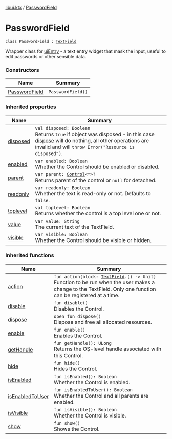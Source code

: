 [libui.ktx](../README.md) / [PasswordField](README.md)

# PasswordField

`class PasswordField : `[`TextField`](../-text-field/README.md)

Wrapper class for [uiEntry](../../libui/ui-entry.md) - a text entry widget that mask the input,
useful to edit passwords or other sensible data.

### Constructors

| Name | Summary |
|---|---|
| [PasswordField](-password-field.md) | `PasswordField()` |

### Inherited properties

| Name | Summary |
|---|---|
| [disposed](../-disposable/disposed.md) | `val disposed: Boolean`<br>Returns `true` if object was disposed - in this case [dispose](../-disposable/dispose.md) will do nothing, all other operations are invalid and will `throw Error("Resource is disposed")`. |
| [enabled](../-control/enabled.md) | `var enabled: Boolean`<br>Whether the Control should be enabled or disabled. |
| [parent](../-control/parent.md) | `var parent: `[`Control`](../-control/README.md)`<*>?`<br>Returns parent of the control or `null` for detached. |
| [readonly](../-text-field/readonly.md) | `var readonly: Boolean`<br>Whether the text is read-only or not. Defaults to `false`. |
| [toplevel](../-control/toplevel.md) | `val toplevel: Boolean`<br>Returns whether the control is a top level one or not. |
| [value](../-text-field/value.md) | `var value: String`<br>The current text of the TextField. |
| [visible](../-control/visible.md) | `var visible: Boolean`<br>Whether the Control should be visible or hidden. |

### Inherited functions

| Name | Summary |
|---|---|
| [action](../-text-field/action.md) | `fun action(block: `[`TextField`](../-text-field/README.md)`.() -> Unit)`<br>Function to be run when the user makes a change to the TextField. Only one function can be registered at a time. |
| [disable](../-control/disable.md) | `fun disable()`<br>Disables the Control. |
| [dispose](../-control/dispose.md) | `open fun dispose()`<br>Dispose and free all allocated resources. |
| [enable](../-control/enable.md) | `fun enable()`<br>Enables the Control. |
| [getHandle](../-control/get-handle.md) | `fun getHandle(): ULong`<br>Returns the OS-level handle associated with this Control. |
| [hide](../-control/hide.md) | `fun hide()`<br>Hides the Control. |
| [isEnabled](../-control/is-enabled.md) | `fun isEnabled(): Boolean`<br>Whether the Control is enabled. |
| [isEnabledToUser](../-control/is-enabled-to-user.md) | `fun isEnabledToUser(): Boolean`<br>Whether the Control and all parents are enabled. |
| [isVisible](../-control/is-visible.md) | `fun isVisible(): Boolean`<br>Whether the Control is visible. |
| [show](../-control/show.md) | `fun show()`<br>Shows the Control. |

